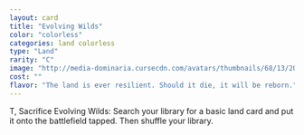```yaml
---
layout: card
title: "Evolving Wilds"
color: "colorless"
categories: land colorless
type: "Land"
rarity: "C"
image: "http://media-dominaria.cursecdn.com/avatars/thumbnails/68/13/200/283/635611473936221582.png"
cost: ""
flavor: "The land is ever resilient. Should it die, it will be reborn."
---
```


<span class="Tap">T</span>, Sacrifice Evolving Wilds: Search your library for a basic land card and put it onto the battlefield tapped. Then shuffle your library.
